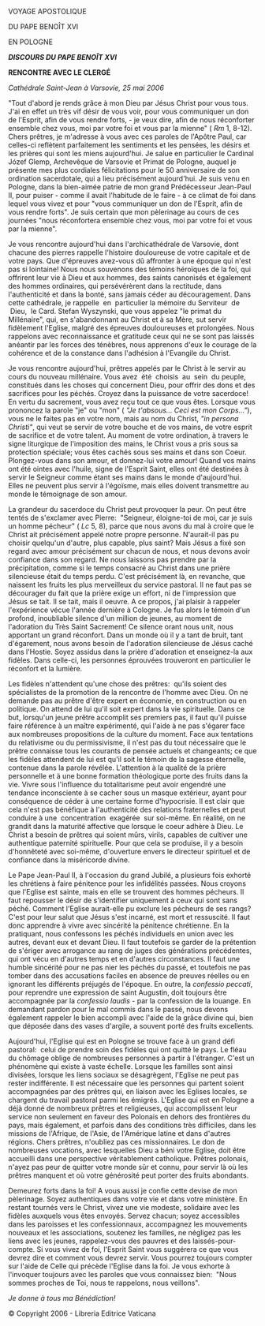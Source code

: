 VOYAGE APOSTOLIQUE

DU PAPE BENOÎT XVI

EN POLOGNE

***DISCOURS DU PAPE BENOÎT XVI***

**RENCONTRE AVEC LE CLERGÉ**

*Cathédrale Saint-Jean à Varsovie, 25 mai 2006*

"Tout d'abord je rends grâce à mon Dieu par Jésus Christ pour vous tous. J'ai en effet un très vif désir de vous voir, pour vous communiquer un don de l'Esprit, afin de vous rendre forts, - je veux dire, afin de nous réconforter ensemble chez vous, moi par votre foi et vous par la mienne" ( *Rm* 1, 8-12). Chers prêtres, je m'adresse à vous avec ces paroles de l'Apôtre Paul, car celles-ci reflètent parfaitement les sentiments et les pensées, les désirs et les prières qui sont les miens aujourd'hui. Je salue en particulier le Cardinal Józef Glemp, Archevêque de Varsovie et Primat de Pologne, auquel je présente mes plus cordiales félicitations pour le 50 anniversaire de son ordination sacerdotale, qui a lieu précisément aujourd'hui. Je suis venu en Pologne, dans la bien-aimée patrie de mon grand Prédécesseur Jean-Paul II, pour puiser - comme il avait l'habitude de le faire - à ce climat de foi dans lequel vous vivez et pour "vous communiquer un don de l'Esprit, afin de vous rendre forts". Je suis certain que mon pèlerinage au cours de ces journées "nous réconfortera ensemble chez vous, moi par votre foi et vous par la mienne".

Je vous rencontre aujourd'hui dans l'archicathédrale de Varsovie, dont chacune des pierres rappelle l'histoire douloureuse de votre capitale et de votre pays. Que d'épreuves avez-vous dû affronter à une époque qui n'est pas si lointaine! Nous nous souvenons des témoins héroïques de la foi, qui offrirent leur vie à Dieu et aux hommes, des saints canonisés et également des hommes ordinaires, qui persévérèrent dans la rectitude, dans l'authenticité et dans la bonté, sans jamais céder au découragement. Dans cette cathédrale, je rappelle  en  particulier la mémoire du Serviteur  de  Dieu,  le Card. Stefan Wyszynski, que vous appelez "le primat du Millénaire", qui, en s'abandonnant au Christ et à sa Mère, sut servir fidèlement l'Eglise, malgré des épreuves douloureuses et prolongées. Nous rappelons avec reconnaissance et gratitude ceux qui ne se sont pas laissés anéantir par les forces des ténèbres, nous apprenons d'eux le courage de la cohérence et de la constance dans l'adhésion à l'Evangile du Christ.

Je vous rencontre aujourd'hui, prêtres appelés par le Christ à le servir au cours du nouveau millénaire. Vous avez  été  choisis  au  sein  du peuple, constitués dans les choses qui concernent Dieu, pour offrir des dons et des sacrifices pour les péchés. Croyez dans la puissance de votre sacerdoce! En vertu du sacrement, vous avez reçu tout ce que vous êtes. Lorsque vous prononcez la parole "je" ou "mon" ( *"Je t'absous... Ceci est mon Corps..."*), vous ne le faites pas en votre nom, mais au nom du Christ, *"in persona Christi"*, qui veut se servir de votre bouche et de vos mains, de votre esprit de sacrifice et de votre talent. Au moment de votre ordination, à travers le signe liturgique de l'imposition des mains, le Christ vous a pris sous sa protection spéciale; vous êtes cachés sous ses mains et dans son Coeur. Plongez-vous dans son amour, et donnez-lui votre amour! Quand vos mains ont été ointes avec l'huile, signe de l'Esprit Saint, elles ont été destinées à servir le Seigneur comme étant ses mains dans le monde d'aujourd'hui. Elles ne peuvent plus servir à l'égoïsme, mais elles doivent transmettre au monde le témoignage de son amour.

La grandeur du sacerdoce du Christ peut provoquer la peur. On peut être tentés de s'exclamer avec Pierre:  "Seigneur, éloigne-toi de moi, car je suis un homme pécheur" ( *Lc* 5, 8), parce que nous avons du mal à croire que le Christ ait précisément appelé notre propre personne. N'aurait-il pas pu choisir quelqu'un d'autre, plus capable, plus saint? Mais Jésus a fixé son regard avec amour précisément sur chacun de nous, et nous devons avoir confiance dans son regard. Ne nous laissons pas prendre par la précipitation, comme si le temps consacré au Christ dans une prière silencieuse était du temps perdu. C'est précisément là, en revanche, que naissent les fruits les plus merveilleux du service pastoral. Il ne faut pas se décourager du fait que la prière exige un effort, ni de l'impression que Jésus se tait. Il se tait, mais il oeuvre. A ce propos, j'ai plaisir à rappeler l'expérience vécue l'année dernière à Cologne. Je fus alors le témoin d'un profond, inoubliable silence d'un million de jeunes, au moment de l'adoration du Très Saint Sacrement! Ce silence orant nous unit, nous apportant un grand réconfort. Dans un monde où il y a tant de bruit, tant d'égarement, nous avons besoin de l'adoration silencieuse de Jésus caché dans l'Hostie. Soyez assidus dans la prière d'adoration et enseignez-la aux fidèles. Dans celle-ci, les personnes éprouvées trouveront en particulier le réconfort et la lumière.

Les fidèles n'attendent qu'une chose des prêtres:  qu'ils soient des spécialistes de la promotion de la rencontre de l'homme avec Dieu. On ne demande pas au prêtre d'être expert en économie, en construction ou en politique. On attend de lui qu'il soit expert dans la vie spirituelle. Dans ce but, lorsqu'un jeune prêtre accomplit ses premiers pas, il faut qu'il puisse faire référence à un maître expérimenté, qui l'aide à ne pas s'égarer face aux nombreuses propositions de la culture du moment. Face aux tentations du relativisme ou du permissivisme, il n'est pas du tout nécessaire que le prêtre connaisse tous les courants de pensée actuels et changeants; ce que les fidèles attendent de lui est qu'il soit le témoin de la sagesse éternelle, contenue dans la parole révélée. L'attention à la qualité de la prière personnelle et à une bonne formation théologique porte des fruits dans la vie. Vivre sous l'influence du totalitarisme peut avoir engendré une tendance inconsciente à se cacher sous un masque extérieur, ayant pour conséquence de céder à une certaine forme d'hypocrisie. Il est clair que cela n'est pas bénéfique à l'authenticité des relations fraternelles et peut conduire à une  concentration  exagérée  sur soi-même. En réalité, on ne grandit dans la maturité affective que lorsque le coeur adhère à Dieu. Le Christ a besoin de prêtres qui soient mûrs, virils, capables de cultiver une authentique paternité spirituelle. Pour que cela se produise, il y a besoin d'honnêteté avec soi-même, d'ouverture envers le directeur spirituel et de confiance dans la miséricorde divine.

Le Pape Jean-Paul II, à l'occasion du grand Jubilé, a plusieurs fois exhorté les chrétiens à faire pénitence pour les infidélités passées. Nous croyons que l'Eglise est sainte, mais en elle se trouvent des hommes pécheurs. Il faut repousser le désir de s'identifier uniquement à ceux qui sont sans péché. Comment l'Eglise aurait-elle pu exclure les pécheurs de ses rangs? C'est pour leur salut que Jésus s'est incarné, est mort et ressuscité. Il faut donc apprendre à vivre avec sincérité la pénitence chrétienne. En la pratiquant, nous confessons les péchés individuels en union avec les autres, devant eux et devant Dieu. Il faut toutefois se garder de la prétention de s'ériger avec arrogance au rang de juges des générations précédentes, qui ont vécu en d'autres temps et en d'autres circonstances. Il faut une humble sincérité pour ne pas nier les péchés du passé, et toutefois ne pas tomber dans des accusations faciles en absence de preuves réelles ou en ignorant les différents préjugés de l'époque. En outre, la *confessio peccati*, pour reprendre une expression de saint Augustin, doit toujours être accompagnée par la *confessio laudis* \- par la confession de la louange. En demandant pardon pour le mal commis dans le passé, nous devons également rappeler le bien accompli avec l'aide de la grâce divine qui, bien que déposée dans des vases d'argile, a souvent porté des fruits excellents.

Aujourd'hui, l'Eglise qui est en Pologne se trouve face à un grand défi pastoral:  celui de prendre soin des fidèles qui ont quitté le pays. Le fléau du chômage oblige de nombreuses personnes à partir à l'étranger. C'est un phénomène qui existe à vaste échelle. Lorsque les familles sont ainsi divisées, lorsque les liens sociaux se désagrègent, l'Eglise ne peut pas rester indifférente. Il est nécessaire que les personnes qui partent soient accompagnées par des prêtres qui, en liaison avec les Eglises locales, se chargent du travail pastoral parmi les émigrés. L'Eglise qui est en Pologne a déjà donné de nombreux prêtres et religieuses, qui accomplissent leur service non seulement en faveur des Polonais en dehors des frontières du pays, mais également, et parfois dans des conditions très difficiles, dans les missions de l'Afrique, de l'Asie, de l'Amérique latine et dans d'autres régions. Chers prêtres, n'oubliez pas ces missionnaires. Le don de nombreuses vocations, avec lesquelles Dieu a béni votre Eglise, doit être accueilli dans une perspective véritablement catholique. Prêtres polonais, n'ayez pas peur de quitter votre monde sûr et connu, pour servir là où les prêtres manquent et où votre générosité peut porter des fruits abondants.

Demeurez forts dans la foi! A vous aussi je confie cette devise de mon pèlerinage. Soyez authentiques dans votre vie et dans votre ministère. En restant tournés vers le Christ, vivez une vie modeste, solidaire avec les fidèles auxquels vous êtes envoyés. Servez chacun; soyez accessibles dans les paroisses et les confessionnaux, accompagnez les mouvements nouveaux et les associations, soutenez les familles, ne négligez pas les liens avec les jeunes, rappelez-vous des pauvres et des laissés-pour-compte. Si vous vivez de foi, l'Esprit Saint vous suggérera ce que vous devrez dire et comment vous devrez servir. Vous pourrez toujours compter sur l'aide de Celle qui précède l'Eglise dans la foi. Je vous exhorte à l'invoquer toujours avec les paroles que vous connaissez bien:  "Nous sommes proches de Toi, nous te rappelons, nous veillons".

*Je donne à tous ma Bénédiction!*

© Copyright 2006 - Libreria Editrice Vaticana